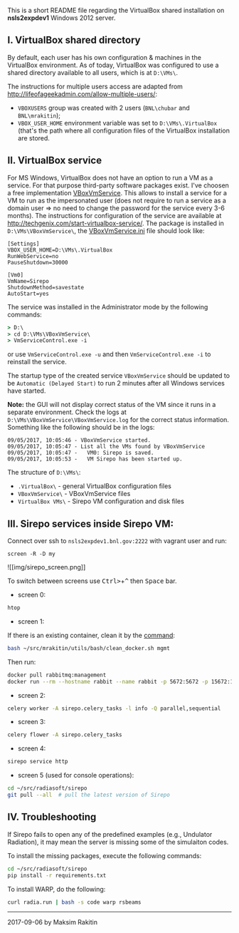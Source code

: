 This is a short README file regarding the VirtualBox shared installation on
**nsls2expdev1** Windows 2012 server.

I. VirtualBox shared directory
--
By default, each user has his own configuration & machines in the VirtualBox 
environment. As of today, VirtualBox was configured to use a shared directory
available to all users, which is at `D:\VMs\`.

The instructions for multiple users access are adapted from
http://lifeofageekadmin.com/allow-multiple-users/:
- `VBOXUSERS` group was created with 2 users (`BNL\chubar` and `BNL\mrakitin`);
- `VBOX_USER_HOME` environment variable was set to `D:\VMs\.VirtualBox` (that's
  the path where all configuration files of the VirtualBox installation are
  stored.

II. VirtualBox service
--
For MS Windows, VirtualBox does not have an option to run a VM as a service. For
that purpose third-party software packages exist. I've choosen a free 
implementation [VBoxVmService](http://vboxvmservice.sourceforge.net/). This
allows to install a service for a VM to run as the impersonated user (does not
require to run a service as a domain user => no need to change the password for
the service every 3-6 months). The instructions for configuration of the service
are available at http://techgenix.com/start-virtualbox-service/. The package is
installed in `D:\VMs\VBoxVmService\`, the [VBoxVmService.ini](VBoxVmService.ini) file should look like:
```
[Settings]
VBOX_USER_HOME=D:\VMs\.VirtualBox
RunWebService=no
PauseShutdown=30000

[Vm0]
VmName=Sirepo
ShutdownMethod=savestate
AutoStart=yes
```

The service was installed in the Administrator mode by the following commands:
```bat
> D:\
> cd D:\VMs\VBoxVmService\
> VmServiceControl.exe -i
```
or use `VmServiceControl.exe -u` and then `VmServiceControl.exe -i` to reinstall the service.

The startup type of the created service `VBoxVmService` should be updated to be 
`Automatic (Delayed Start)` to run 2 minutes after all Windows services have
started.

**Note:** the GUI will not display correct status of the VM since it runs in a
separate environment. Check the logs at `D:\VMs\VBoxVmService\VBoxVmService.log` 
for the correct status information. Something like the following should be in
the logs:
```
09/05/2017, 10:05:46 - VBoxVmService started.
09/05/2017, 10:05:47 - List all the VMs found by VBoxVmService
09/05/2017, 10:05:47 -   VM0: Sirepo is saved.
09/05/2017, 10:05:53 -   VM Sirepo has been started up.
```

The structure of `D:\VMs\`:
- `.VirtualBox\`    - general VirtualBox configuration files
- `VBoxVmService\`  - VBoxVmService files
- `VirtualBox VMs\` - Sirepo VM configuration and disk files

III. Sirepo services inside Sirepo VM:
--
Connect over ssh to `nsls2expdev1.bnl.gov:2222` with vagrant user and run:
```
screen -R -D my
```

![[img/sirepo_screen.png]]

To switch between screens use <kbd>Ctrl></kbd>+<kbd>^</kbd> then <kbd>Space</kbd> bar.

- screen 0:
```bash
htop
```

- screen 1:

If there is an existing container, clean it by the [command](https://github.com/mrakitin/utils/blob/master/bash/clean_docker.sh):
```bash
bash ~/src/mrakitin/utils/bash/clean_docker.sh mgmt
```
Then run:
```bash
docker pull rabbitmq:management
docker run --rm --hostname rabbit --name rabbit -p 5672:5672 -p 15672:15672 rabbitmq:management
```

- screen 2:
```bash
celery worker -A sirepo.celery_tasks -l info -Q parallel,sequential
```

- screen 3:
```bash
celery flower -A sirepo.celery_tasks
```

- screen 4:
```bash
sirepo service http
```

- screen 5 (used for console operations):
```bash
cd ~/src/radiasoft/sirepo
git pull --all  # pull the latest version of Sirepo
```

IV. Troubleshooting
--
If Sirepo fails to open any of the predefined examples (e.g., Undulator Radiation), it may mean the server is missing some of the simulaiton codes.

To install the missing packages, execute the following commands:
```bash
cd ~/src/radiasoft/sirepo
pip install -r requirements.txt
```

To install WARP, do the following:
```bash
curl radia.run | bash -s code warp rsbeams
```

---
2017-09-06 by Maksim Rakitin
